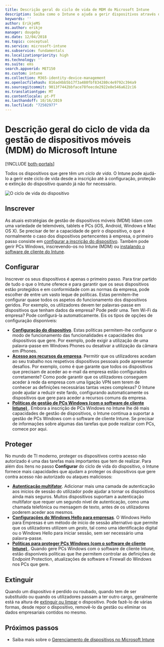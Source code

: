```yaml
---
title: Descrição geral do ciclo de vida de MDM do Microsoft Intune
description: Saiba como o Intune o ajuda a gerir dispositivos através do respetivo ciclo de vida, desde a inscrição até à configuração e à eventual extinção.
keywords: ''
author: ErikjeMS
ms.author: erikje
manager: dougeby
ms.date: 12/04/2018
ms.topic: conceptual
ms.service: microsoft-intune
ms.subservice: fundamentals
ms.localizationpriority: high
ms.technology: ''
ms.suite: ems
search.appverid: MET150
ms.custom: intune
ms.collection: M365-identity-device-management
ms.openlocfilehash: 816ad4bb5b17f3a480fbf834280c4e9792c394a9
ms.sourcegitcommit: 9013f7442bbface78feecde2922e8e546a622c16
ms.translationtype: MT
ms.contentlocale: pt-PT
ms.lasthandoff: 10/16/2019
ms.locfileid: "72502977"
---
```

# <a name="overview-of-the-microsoft-intune-mobile-device-management-mdm-lifecycle"></a>Descrição geral do ciclo de vida da gestão de dispositivos móveis (MDM) do Microsoft Intune

[!INCLUDE [both-portals](../../intune-classic/includes/note-for-both-portals.md)]

Todos os dispositivos que gere têm um *ciclo de vida*. O Intune pode ajudá-lo a gerir este ciclo de vida desde a inscrição até à configuração, proteção e extinção do dispositivo quando já não for necessário.

![O ciclo de vida do dispositivo](./media/device-lifecycle/device-lifecycle.png "o ciclo de vida do dispositivo do Intune")

## <a name="enroll"></a>Inscrever
As atuais estratégias de gestão de dispositivos móveis (MDM) lidam com uma variedade de telemóveis, tablets e PCs (iOS, Android, Windows e Mac OS X). Se precisar de ter a capacidade de gerir o dispositivo, o que é normalmente o caso dos dispositivos pertencentes à empresa, o primeiro passo consiste em [configurar a inscrição do dispositivo](../enrollment/device-enrollment.md). Também pode gerir PCs Windows, inscrevendo-os no Intune (MDM) ou [instalando o software de cliente do Intune](../manage-windows-pcs-with-microsoft-intune.md).

## <a name="configure"></a>Configurar
Inscrever os seus dispositivos é apenas o primeiro passo. Para tirar partido de tudo o que o Intune oferece e para garantir que os seus dispositivos estão protegidos e em conformidade com as normas da empresa, pode escolher de entre um vasto leque de políticas. Estas permitem-lhe configurar quase todos os aspetos do funcionamento dos dispositivos geridos. Por exemplo, os utilizadores devem ter palavras-passe em dispositivos que tenham dados da empresa? Pode pedir uma. Tem Wi-Fi da empresa? Pode configurá-la automaticamente. Eis os tipos de opções de configuração disponíveis:

- [**Configuração do dispositivo**](../configuration/device-profiles.md). Estas políticas permitem-lhe configurar o modo de funcionamento das funcionalidades e capacidades dos dispositivos que gere. Por exemplo, pode exigir a utilização de uma palavra-passe em Windows Phones ou desativar a utilização da câmara em iPhones.
- [**Acesso aos recursos da empresa**](../configuration/device-profiles.md). Permitir que os utilizadores acedam ao seu trabalho nos respetivos dispositivos pessoais pode apresentar desafios. Por exemplo, como é que garante que todos os dispositivos que precisam de aceder ao e-mail da empresa estão configurados corretamente? Como pode garantir que os utilizadores conseguem aceder à rede da empresa com uma ligação VPN sem terem de conhecer as definições necessárias tantas vezes complexas? O Intune pode ajudar a reduzir este fardo, configurando automaticamente os dispositivos que gere para aceder a recursos comuns da empresa.
- [**Políticas de gestão de PCs Windows (com o software de cliente Intune)** ](common-windows-pc-management-tasks-with-the-microsoft-intune-computer-client.md). Embora a inscrição de PCs Windows no Intune lhe dê mais capacidades de gestão de dispositivos, o Intune continua a suportar a gestão de PCs Windows com o software de cliente Intune. Se precisar de informações sobre algumas das tarefas que pode realizar com PCs, comece por aqui.

## <a name="protect"></a>Proteger
No mundo de TI moderno, proteger os dispositivos contra acesso não autorizado é uma das tarefas mais importantes que tem de realizar. Para além dos itens no passo **Configurar** do ciclo de vida do dispositivo, o Intune fornece mais capacidades que ajudam a proteger os dispositivos que gere contra acesso não autorizado ou ataques maliciosos:
- [**Autenticação multifator**](../enrollment/multi-factor-authentication.md). Adicionar mais uma camada de autenticação aos inícios de sessão do utilizador pode ajudar a tornar os dispositivos ainda mais seguros. Muitos dispositivos suportam a autenticação multifator que requer um segundo nível de autenticação, como uma chamada telefónica ou mensagem de texto, antes de os utilizadores poderem aceder aos mesmos.
- [**Configurações do Windows Hello para empresas**](../protect/windows-hello.md). O Windows Hello para Empresas é um método de início de sessão alternativo que permite que os utilizadores utilizem um *gesto*, tal como uma identificação digital ou o Windows Hello para iniciar sessão, sem ser necessário uma palavra-passe.
- [**Políticas para proteger PCs Windows (com o software de cliente Intune)** ](../policies-to-protect-windows-pcs-in-microsoft-intune.md). Quando gere PCs Windows com o software de cliente Intune, estão disponíveis políticas que lhe permitem controlar as definições de Endpoint Protection, atualizações de software e Firewall do Windows nos PCs que gere.

## <a name="retire"></a>Extinguir
Quando um dispositivo é perdido ou roubado, quando tem de ser substituído ou quando os utilizadores passam a ter outro cargo, geralmente está na altura de [extinguir ou limpar](../remote-actions/device-management.md) o dispositivo. Pode fazê-lo de várias formas, desde repor o dispositivo, removê-lo da gestão ou eliminar os dados empresariais contidos no mesmo.

## <a name="next-steps"></a>Próximos passos

- Saiba mais sobre o [Gerenciamento de dispositivos no Microsoft Intune](../remote-actions/device-management.md)
